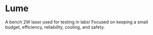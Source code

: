 # Lume
A bench 2W laser used for testing in labs! Focused on keeping a small budget, efficiency, reliability, cooling, and safety.
